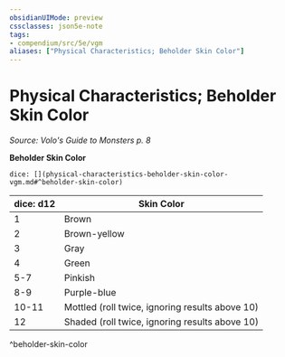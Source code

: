 ```yaml
---
obsidianUIMode: preview
cssclasses: json5e-note
tags:
- compendium/src/5e/vgm
aliases: ["Physical Characteristics; Beholder Skin Color"]
---
```

# Physical Characteristics; Beholder Skin Color
*Source: Volo's Guide to Monsters p. 8* 

**Beholder Skin Color**

`dice: [](physical-characteristics-beholder-skin-color-vgm.md#^beholder-skin-color)`

| dice: d12 | Skin Color |
|-----------|------------|
| 1 | Brown |
| 2 | Brown-yellow |
| 3 | Gray |
| 4 | Green |
| 5-7 | Pinkish |
| 8-9 | Purple-blue |
| 10-11 | Mottled (roll twice, ignoring results above 10) |
| 12 | Shaded (roll twice, ignoring results above 10) |
^beholder-skin-color